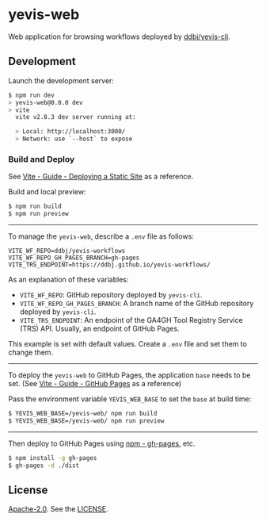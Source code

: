 # yevis-web

Web application for browsing workflows deployed by [ddbj/yevis-cli](https://github.com/ddbj/yevis-cli).

## Development

Launch the development server:

```bash
$ npm run dev
> yevis-web@0.0.0 dev
> vite
  vite v2.8.3 dev server running at:

  > Local: http://localhost:3000/
  > Network: use `--host` to expose
```

### Build and Deploy

See [Vite - Guide - Deploying a Static Site](https://vitejs.dev/guide/static-deploy.html) as a reference.

Build and local preview:

```bash
$ npm run build
$ npm run preview
```

---

To manage the `yevis-web`, describe a `.env` file as follows:

```
VITE_WF_REPO=ddbj/yevis-workflows
VITE_WF_REPO_GH_PAGES_BRANCH=gh-pages
VITE_TRS_ENDPOINT=https://ddbj.github.io/yevis-workflows/
```

As an explanation of these variables:

- `VITE_WF_REPO`: GitHub repository deployed by `yevis-cli`.
- `VITE_WF_REPO_GH_PAGES_BRANCH`: A branch name of the GitHub repository deployed by `yevis-cli`.
- `VITE_TRS_ENDPOINT`: An endpoint of the GA4GH Tool Registry Service (TRS) API. Usually, an endpoint of GitHub Pages.

This example is set with default values.
Create a `.env` file and set them to change them.

---

To deploy the `yevis-web` to GitHub Pages, the application `base` needs to be set. (See [Vite - Guide - GitHub Pages](https://vitejs.dev/guide/static-deploy.html#github-pages) as a reference)

Pass the environment variable `YEVIS_WEB_BASE` to set the `base` at build time:

```bash
$ YEVIS_WEB_BASE=/yevis-web/ npm run build
$ YEVIS_WEB_BASE=/yevis-web/ npm run preview
```

---

Then deploy to GitHub Pages using [npm - gh-pages](https://www.npmjs.com/package/gh-pages), etc.

```bash
$ npm install -g gh-pages
$ gh-pages -d ./dist
```

## License

[Apache-2.0](https://www.apache.org/licenses/LICENSE-2.0). See the [LICENSE](https://github.com/ddbj/yevis-cli/blob/main/LICENSE).
